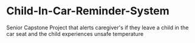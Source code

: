 # Child-In-Car-Reminder-System
Senior Capstone Project that alerts caregiver's if they leave a child in the car seat and the child experiences unsafe temperature
